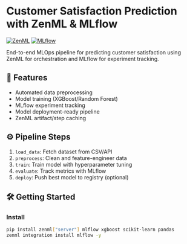 # Customer Satisfaction Prediction with ZenML & MLflow

[![ZenML](https://img.shields.io/badge/Powered%20by-ZenML-blue)](https://zenml.io)
[![MLflow](https://img.shields.io/badge/MLflow-Tracking%20&%20Models-orange)](https://mlflow.org)

End-to-end MLOps pipeline for predicting customer satisfaction using ZenML for orchestration and MLflow for experiment tracking.

## 🚀 Features
- Automated data preprocessing
- Model training (XGBoost/Random Forest)
- MLflow experiment tracking
- Model deployment-ready pipeline
- ZenML artifact/step caching

## ⚙️ Pipeline Steps
1. `load_data`: Fetch dataset from CSV/API
2. `preprocess`: Clean and feature-engineer data
3. `train`: Train model with hyperparameter tuning
4. `evaluate`: Track metrics with MLflow
5. `deploy`: Push best model to registry (optional)

## 🛠️ Getting Started

### Install
```bash
pip install zenml["server"] mlflow xgboost scikit-learn pandas
zenml integration install mlflow -y
